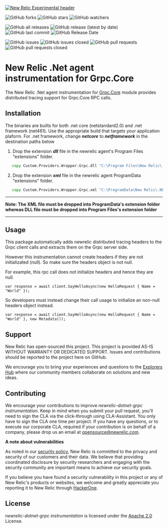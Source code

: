 [![New Relic Experimental header](https://github.com/newrelic/opensource-website/raw/master/src/images/categories/Experimental.png)](https://opensource.newrelic.com/oss-category/#new-relic-experimental)

![GitHub forks](https://img.shields.io/github/forks/newrelic-experimental/newrelic-experimental-FIT-template?style=social)
![GitHub stars](https://img.shields.io/github/stars/newrelic-experimental/newrelic-experimental-FIT-template?style=social)
![GitHub watchers](https://img.shields.io/github/watchers/newrelic-experimental/newrelic-experimental-FIT-template?style=social)

![GitHub all releases](https://img.shields.io/github/downloads/newrelic-experimental/newrelic-experimental-FIT-template/total)
![GitHub release (latest by date)](https://img.shields.io/github/v/release/newrelic-experimental/newrelic-experimental-FIT-template)
![GitHub last commit](https://img.shields.io/github/last-commit/newrelic-experimental/newrelic-experimental-FIT-template)
![GitHub Release Date](https://img.shields.io/github/release-date/newrelic-experimental/newrelic-experimental-FIT-template)


![GitHub issues](https://img.shields.io/github/issues/newrelic-experimental/newrelic-experimental-FIT-template)
![GitHub issues closed](https://img.shields.io/github/issues-closed/newrelic-experimental/newrelic-experimental-FIT-template)
![GitHub pull requests](https://img.shields.io/github/issues-pr/newrelic-experimental/newrelic-experimental-FIT-template)
![GitHub pull requests closed](https://img.shields.io/github/issues-pr-closed/newrelic-experimental/newrelic-experimental-FIT-template)

# New Relic .Net agent instrumentation for Grpc.Core

The New Relic .Net agent instrumentation for [Grpc.Core](https://www.nuget.org/packages/Grpc.Core) module provides distributed tracing support for Grpc.Core RPC calls. 

## Installation

The binaries are builts for both .net core (netstandard2.0) and .net framework (net461). Use the appropriate build that targets your application plaform. For .net framework, change ***netcore*** to ***netframework*** in the destination paths below

1. Drop the extension ***dll*** file in the newrelic agent's Program Files "extensions" folder. 

```cmd
   copy Custom.Providers.Wrapper.Grpc.dll "C:\Program Files\New Relic\.NET Agent\netcore\Extensions"
```

2. Drop the extension ***xml*** file in the newrelic agent ProgramData "extensions" folder.

```cmd
   copy Custom.Providers.Wrapper.Grpc.xml "C:\ProgramData\New Relic\.NET Agent\netcore\Extensions"
```

***
**Note: The XML file must be dropped into ProgramData's extension folder whereas DLL file must be dropped into Program Files's extension folder**
***


## Usage

This package automatically adds newrelic distributed tracing headers to the Grpc client calls and extracts them on the Grpc server side. 

However this instrumentation cannot create headers if they are not initializated (null). So make sure the headers object is not null. 

For example, this rpc call does not initialize headers and hence they are null.

`var response = await client.SayHelloAsync(new HelloRequest { Name = "World" });`

So developers must instead change their call usage to initialize an non-null headers object instead.

`var response = await client.SayHelloAsync(new HelloRequest { Name = "World" }, new Metadata());`


## Support

New Relic has open-sourced this project. This project is provided AS-IS WITHOUT WARRANTY OR DEDICATED SUPPORT. Issues and contributions should be reported to the project here on GitHub.

We encourage you to bring your experiences and questions to the [Explorers Hub](https://discuss.newrelic.com) where our community members collaborate on solutions and new ideas.


## Contributing

We encourage your contributions to improve *newrelic-dotnet-grpc instrumentation*. Keep in mind when you submit your pull request, you'll need to sign the CLA via the click-through using CLA-Assistant. You only have to sign the CLA one time per project. If you have any questions, or to execute our corporate CLA, required if your contribution is on behalf of a company, please drop us an email at opensource@newrelic.com.

**A note about vulnerabilities**

As noted in our [security policy](../../security/policy), New Relic is committed to the privacy and security of our customers and their data. We believe that providing coordinated disclosure by security researchers and engaging with the security community are important means to achieve our security goals.

If you believe you have found a security vulnerability in this project or any of New Relic's products or websites, we welcome and greatly appreciate you reporting it to New Relic through [HackerOne](https://hackerone.com/newrelic).

## License

*newrelic-dotnet-grpc instrumentation* is licensed under the [Apache 2.0](http://apache.org/licenses/LICENSE-2.0.txt) License.
